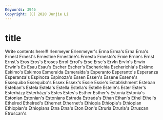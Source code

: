 ```yaml
---
Keywords: 3946
Copyright: (C) 2020 Junjie Li
---
```


# title

Write contents here!!!
rlenmeyer 
Erlenmeyer's 
Erma 
Erma's 
Erna 
Erna's 
Ernest 
Ernest's
Ernestine 
Ernestine's 
Ernesto 
Ernesto's 
Ernie 
Ernie's 
Ernst 
Ernst's 
Eros 
Eros's
Eroses 
Errol 
Errol's 
Erse 
Erse's 
ErvIn 
ErvIn's 
Erwin 
Erwin's 
Es
Esau 
Esau's 
Escher 
Escher's 
Escherichia 
Escherichia's 
Eskimo 
Eskimo's 
Eskimos 
Esmeralda
Esmeralda's 
Esperanto 
Esperanto's 
Esperanza 
Esperanza's 
Espinoza 
Espinoza's 
Essen 
Essen's 
Essene
Essene's 
Essequibo 
Essequibo's 
Essex 
Essex's 
Essie 
Essie's 
Establishment 
Esteban 
Esteban's
Estela 
Estela's 
Estella 
Estella's 
Estelle 
Estelle's 
Ester 
Ester's 
Esterházy 
Esterházy's
Estes 
Estes's 
Esther 
Esther's 
Estonia 
Estonia's 
Estonian 
Estonian's 
Estonians 
Estrada
Estrada's 
Ethan 
Ethan's 
Ethel 
Ethel's 
Ethelred 
Ethelred's 
Ethernet 
Ethernet's 
Ethiopia
Ethiopia's 
Ethiopian 
Ethiopian's 
Ethiopians 
Etna 
Etna's 
Eton 
Eton's 
Etruria 
Etruria's
Etruscan 
Etruscan's 
